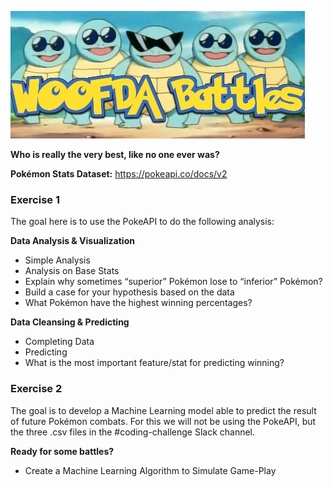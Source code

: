 ![Banner](12rn1z.jpg)

__Who is really the very best, like no one ever was?__

__Pokémon Stats Dataset:__ https://pokeapi.co/docs/v2
### Exercise 1
The goal here is to use the PokeAPI to do the following analysis:

__Data Analysis & Visualization__

-	Simple Analysis
-	Analysis on Base Stats
-	Explain why sometimes “superior” Pokémon lose to “inferior” Pokémon?
  -	Build a case for your hypothesis based on the data
-	What Pokémon have the highest winning percentages?

__Data Cleansing & Predicting__

-	Completing Data
-	Predicting
  -	What is the most important feature/stat for predicting winning?

### Exercise 2
The goal is to develop a Machine Learning model able to predict the result of future Pokémon combats. For this we will not be using the PokeAPI, but the three .csv files in the #coding-challenge Slack channel.

__Ready for some battles?__
-	Create a Machine Learning Algorithm to Simulate Game-Play


